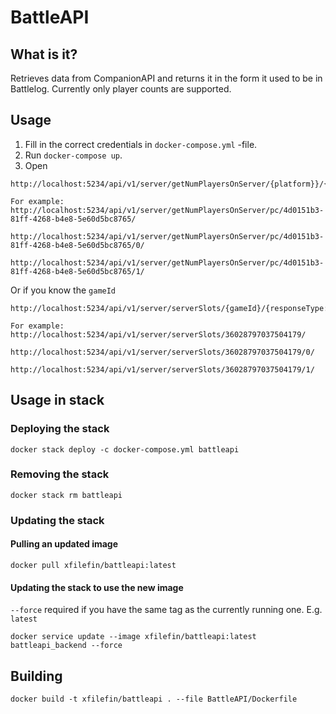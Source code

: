 # BattleAPI

## What is it?

Retrieves data from CompanionAPI and returns it in the form it used to be in Battlelog. Currently only player counts are supported.

## Usage

1. Fill in the correct credentials in `docker-compose.yml` -file.
2. Run `docker-compose up`.
3. Open 
```
http://localhost:5234/api/v1/server/getNumPlayersOnServer/{platform}}/{serverGuid}/{responseType:optional}/

For example:
http://localhost:5234/api/v1/server/getNumPlayersOnServer/pc/4d0151b3-81ff-4268-b4e8-5e60d5bc8765/

http://localhost:5234/api/v1/server/getNumPlayersOnServer/pc/4d0151b3-81ff-4268-b4e8-5e60d5bc8765/0/

http://localhost:5234/api/v1/server/getNumPlayersOnServer/pc/4d0151b3-81ff-4268-b4e8-5e60d5bc8765/1/
```

Or if you know the `gameId`

```
http://localhost:5234/api/v1/server/serverSlots/{gameId}/{responseType:optional}/

For example:
http://localhost:5234/api/v1/server/serverSlots/36028797037504179/

http://localhost:5234/api/v1/server/serverSlots/36028797037504179/0/

http://localhost:5234/api/v1/server/serverSlots/36028797037504179/1/
```

## Usage in stack

### Deploying the stack
```
docker stack deploy -c docker-compose.yml battleapi
```

### Removing the stack
```
docker stack rm battleapi
```

### Updating the stack

#### Pulling an updated image
```
docker pull xfilefin/battleapi:latest
```

#### Updating the stack to use the new image
`--force` required if you have the same tag as the currently running one. E.g. `latest`
```
docker service update --image xfilefin/battleapi:latest battleapi_backend --force
```

## Building

`docker build -t xfilefin/battleapi . --file BattleAPI/Dockerfile`